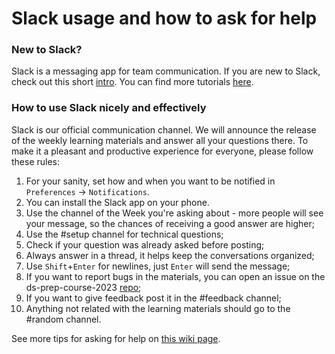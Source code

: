 # Slack usage and how to ask for help

### New to Slack?
Slack is a messaging app for team communication. If you are new to Slack, check out this short [intro](https://slack.com/help/articles/360059928654-How-to-use-Slack--your-quick-start-guide). You can find more tutorials [here](https://slack.com/help/categories/360000049063).

### How to use Slack nicely and effectively
Slack is our official communication channel. We will announce the release of the weekly learning materials and answer all your questions there. To make it a pleasant and productive experience for everyone, please follow these rules:

1. For your sanity, set how and when you want to be notified in `Preferences` -> `Notifications`.
1. You can install the Slack app on your phone.
1. Use the channel of the Week you're asking about - more people will see your message, so the chances of receiving a good answer are higher;
1. Use the #setup channel for technical questions;
1. Check if your question was already asked before posting;
1. Always answer in a thread, it helps keep the conversations organized;
1. Use `Shift`+`Enter` for newlines, just `Enter` will send the message;
1. If you want to report bugs in the materials, you can open an issue on the ds-prep-course-2023 [repo](https://github.com/LDSSA/ds-prep-course-2023/issues/);
1. If you want to give feedback post it in the #feedback channel;
1. Anything not related with the learning materials should go to the #random channel.

See more tips for asking for help on [this wiki page](https://ldssa.github.io/wiki/DS%20Prep%20Course/Data-Science-Prep-Course/#how-to-ask-for-help).
